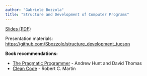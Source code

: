 ```yaml
---
author: "Gabriele Bozzola"
title: "Structure and Development of Computer Programs"
---
```


[Slides (PDF)](https://github.com/Sbozzolo/structure_development_tucson/raw/master/structure_development_tucson.pdf)

Presentation materials: https://github.com/Sbozzolo/structure_development_tucson

**Book recommendations:**

  - [The Pragmatic Programmer](https://www.amazon.com/Pragmatic-Programmer-Journeyman-Master/dp/020161622X/ref=sr_1_1?keywords=the+practical+programmer&qid=1553029681&s=gateway&sr=8-1&tag=duckduckgo-osx-b-20) - Andrew Hunt and David Thomas
  - [Clean Code](https://www.amazon.com/Clean-Code-Handbook-Software-Craftsmanship/dp/0132350882/ref=sr_1_2?keywords=clean+code&qid=1553029683&s=gateway&sr=8-2&tag=duckduckgo-20) - Robert C. Martin
